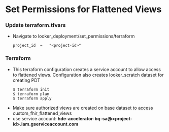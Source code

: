 # Set Permissions for Flattened Views

### Update terraform.tfvars
* Navigate to looker_deployment/set_permissions/terraform
  ```
  project_id  =   "<project-id>"
  ```

### Terraform
* This terraform configuration creates a service account to allow access to  flattened views. Configuration also creates looker_scratch dataset for creating PDT
  ```
  $ terraform init
  $ terraform plan
  $ terraform apply
  ```
* Make sure authorized views are created on base dataset to access custom_fhir_flattened_views
* use service account: **hde-accelerator-bq-sa@\<project-id\>.iam.gserviceaccount.com**
